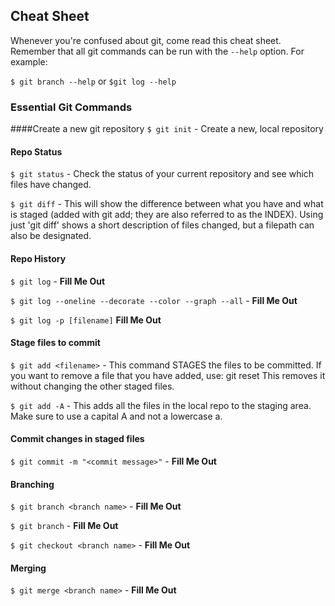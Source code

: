 ## Cheat Sheet

Whenever you're confused about git, come read this cheat sheet. Remember that all git commands can be run with the `--help` option. For example:

`$ git branch --help` or `$git log --help`

### Essential Git Commands

####Create a new git repository
`$ git init` - Create a new, local repository

#### Repo Status
`$ git status` - Check the status of your current repository and see which files have changed.

`$ git diff` - This will show the difference between what you have and what is staged (added with git add; they are also referred to as the INDEX). Using just 'git diff' shows a short description of files changed, but a filepath can also be designated.

#### Repo History
`$ git log` - __Fill Me Out__

`$ git log --oneline --decorate --color --graph --all` - __Fill Me Out__

`$ git log -p [filename]` __Fill Me Out__

#### Stage files to commit
`$ git add <filename>` - This command STAGES the files to be committed. If you want to remove a file that you have added, use: git reset <file>    This removes it without changing the other staged files.

`$ git add -A` - This adds all the files in the local repo to the staging area. Make sure to use a capital A and not a lowercase a.

#### Commit changes in staged files
`$ git commit -m "<commit message>"` - __Fill Me Out__

#### Branching
`$ git branch <branch name>` - __Fill Me Out__

`$ git branch` - __Fill Me Out__

`$ git checkout <branch name>` - __Fill Me Out__

#### Merging

`$ git merge <branch name>` - __Fill Me Out__
